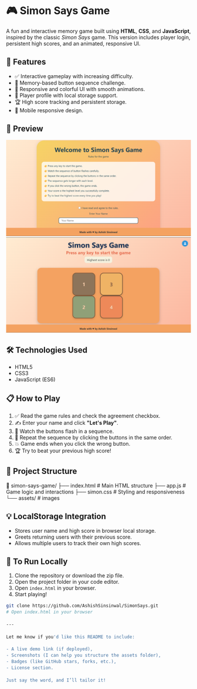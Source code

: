 # 🎮 Simon Says Game

A fun and interactive memory game built using **HTML**, **CSS**, and **JavaScript**, inspired by the classic *Simon Says* game. This version includes player login, persistent high scores, and an animated, responsive UI.

## 🚀 Features

- ✅ Interactive gameplay with increasing difficulty.
- 🧠 Memory-based button sequence challenge.
- 🎨 Responsive and colorful UI with smooth animations.
- 👤 Player profile with local storage support.
- 🏆 High score tracking and persistent storage.
- 📱 Mobile responsive design.

## 📸 Preview

![Preview 1](./assets/simonprev1.png)  
![Preview 2](./assets/simonprev2.png)

## 🛠️ Technologies Used

- HTML5
- CSS3
- JavaScript (ES6)

## 📋 How to Play

1. ✅ Read the game rules and check the agreement checkbox.
2. ✍️ Enter your name and click **"Let's Play"**.
3. 🎯 Watch the buttons flash in a sequence.
4. 🧠 Repeat the sequence by clicking the buttons in the same order.
5. 💥 Game ends when you click the wrong button.
6. 🏆 Try to beat your previous high score!

## 📂 Project Structure

📁 simon-says-game/
├── index.html # Main HTML structure
├── app.js # Game logic and interactions
├── simon.css # Styling and responsiveness
└── assets/ # images 


## 💡 LocalStorage Integration

- Stores user name and high score in browser local storage.
- Greets returning users with their previous score.
- Allows multiple users to track their own high scores.

## 📌 To Run Locally

1. Clone the repository or download the zip file.
2. Open the project folder in your code editor.
3. Open `index.html` in your browser.
4. Start playing!

```bash
git clone https://github.com/AshishSinsinwal/SimonSays.git
# Open index.html in your browser

---

Let me know if you'd like this README to include:

- A live demo link (if deployed),
- Screenshots (I can help you structure the assets folder),
- Badges (like GitHub stars, forks, etc.),
- License section.

Just say the word, and I’ll tailor it!
